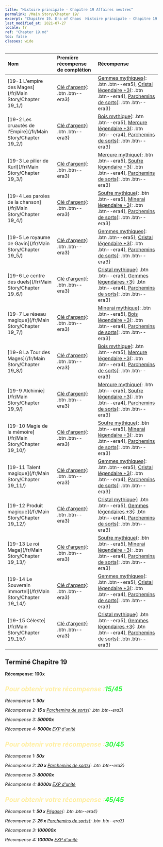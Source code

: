 ```yaml
---
title: "Histoire principale - Chapitre 19 Affaires neutres"
permalink: /Main Story/Chapter 19/
excerpt: "Chapitre 19. Era of Chaos  Histoire principale - Chapitre 19. Affaires neutres"
last_modified_at: 2021-07-27
locale: fr
ref: "Chapter 19.md"
toc: false
classes: wide
---
```


  | Nom |  Première récompense de complétion | Récompense |
  |:------------|:------------|:------------| 
  | [19-1 L'empire des Mages](/fr/Main Story/Chapter 19_1/) | [Clé d'argent](/ItemsFR/con_693/){: .btn .btn--era3} | [Gemmes mythiques](/ItemsFR/mat_65/){: .btn .btn--era5}, [Cristal légendaire +3](/ItemsFR/mat_59/){: .btn .btn--era4}, [Parchemins de sorts](/ItemsFR/con_694/){: .btn .btn--era3} |
  | [19-2 Les cruautés de l'Empire](/fr/Main Story/Chapter 19_2/) | [Clé d'argent](/ItemsFR/con_693/){: .btn .btn--era3} | [Bois mythique](/ItemsFR/mat_62/){: .btn .btn--era5}, [Mercure légendaire +3](/ItemsFR/mat_56/){: .btn .btn--era4}, [Parchemins de sorts](/ItemsFR/con_694/){: .btn .btn--era3} |
  | [19-3 Le pilier de Kurl](/fr/Main Story/Chapter 19_3/) | [Clé d'argent](/ItemsFR/con_693/){: .btn .btn--era3} | [Mercure mythique](/ItemsFR/mat_63/){: .btn .btn--era5}, [Soufre légendaire +3](/ItemsFR/mat_57/){: .btn .btn--era4}, [Parchemins de sorts](/ItemsFR/con_694/){: .btn .btn--era3} |
  | [19-4 Les paroles de la chanson](/fr/Main Story/Chapter 19_4/) | [Clé d'argent](/ItemsFR/con_693/){: .btn .btn--era3} | [Soufre mythique](/ItemsFR/mat_64/){: .btn .btn--era5}, [Minerai légendaire +3](/ItemsFR/mat_54/){: .btn .btn--era4}, [Parchemins de sorts](/ItemsFR/con_694/){: .btn .btn--era3} |
  | [19-5 Le royaume de Gavin](/fr/Main Story/Chapter 19_5/) | [Clé d'argent](/ItemsFR/con_693/){: .btn .btn--era3} | [Gemmes mythiques](/ItemsFR/mat_65/){: .btn .btn--era5}, [Cristal légendaire +3](/ItemsFR/mat_59/){: .btn .btn--era4}, [Parchemins de sorts](/ItemsFR/con_694/){: .btn .btn--era3} |
  | [19-6 Le centre des duels](/fr/Main Story/Chapter 19_6/) | [Clé d'argent](/ItemsFR/con_693/){: .btn .btn--era3} | [Cristal mythique](/ItemsFR/mat_66/){: .btn .btn--era5}, [Gemmes légendaires +3](/ItemsFR/mat_58/){: .btn .btn--era4}, [Parchemins de sorts](/ItemsFR/con_694/){: .btn .btn--era3} |
  | [19-7 Le réseau magique](/fr/Main Story/Chapter 19_7/) | [Clé d'argent](/ItemsFR/con_693/){: .btn .btn--era3} | [Minerai mythique](/ItemsFR/mat_61/){: .btn .btn--era5}, [Bois légendaire +3](/ItemsFR/mat_55/){: .btn .btn--era4}, [Parchemins de sorts](/ItemsFR/con_694/){: .btn .btn--era3} |
  | [19-8 La Tour des Mages](/fr/Main Story/Chapter 19_8/) | [Clé d'argent](/ItemsFR/con_693/){: .btn .btn--era3} | [Bois mythique](/ItemsFR/mat_62/){: .btn .btn--era5}, [Mercure légendaire +3](/ItemsFR/mat_56/){: .btn .btn--era4}, [Parchemins de sorts](/ItemsFR/con_694/){: .btn .btn--era3} |
  | [19-9 Alchimie](/fr/Main Story/Chapter 19_9/) | [Clé d'argent](/ItemsFR/con_693/){: .btn .btn--era3} | [Mercure mythique](/ItemsFR/mat_63/){: .btn .btn--era5}, [Soufre légendaire +3](/ItemsFR/mat_57/){: .btn .btn--era4}, [Parchemins de sorts](/ItemsFR/con_694/){: .btn .btn--era3} |
  | [19-10 Magie de la mémoire](/fr/Main Story/Chapter 19_10/) | [Clé d'argent](/ItemsFR/con_693/){: .btn .btn--era3} | [Soufre mythique](/ItemsFR/mat_64/){: .btn .btn--era5}, [Minerai légendaire +3](/ItemsFR/mat_54/){: .btn .btn--era4}, [Parchemins de sorts](/ItemsFR/con_694/){: .btn .btn--era3} |
  | [19-11 Talent magique](/fr/Main Story/Chapter 19_11/) | [Clé d'argent](/ItemsFR/con_693/){: .btn .btn--era3} | [Gemmes mythiques](/ItemsFR/mat_65/){: .btn .btn--era5}, [Cristal légendaire +3](/ItemsFR/mat_59/){: .btn .btn--era4}, [Parchemins de sorts](/ItemsFR/con_694/){: .btn .btn--era3} |
  | [19-12 Produit magique](/fr/Main Story/Chapter 19_12/) | [Clé d'argent](/ItemsFR/con_693/){: .btn .btn--era3} | [Cristal mythique](/ItemsFR/mat_66/){: .btn .btn--era5}, [Gemmes légendaires +3](/ItemsFR/mat_58/){: .btn .btn--era4}, [Parchemins de sorts](/ItemsFR/con_694/){: .btn .btn--era3} |
  | [19-13 Le roi Mage](/fr/Main Story/Chapter 19_13/) | [Clé d'argent](/ItemsFR/con_693/){: .btn .btn--era3} | [Soufre mythique](/ItemsFR/mat_64/){: .btn .btn--era5}, [Minerai légendaire +3](/ItemsFR/mat_54/){: .btn .btn--era4}, [Parchemins de sorts](/ItemsFR/con_694/){: .btn .btn--era3} |
  | [19-14 Le Souverain immortel](/fr/Main Story/Chapter 19_14/) | [Clé d'argent](/ItemsFR/con_693/){: .btn .btn--era3} | [Gemmes mythiques](/ItemsFR/mat_65/){: .btn .btn--era5}, [Cristal légendaire +3](/ItemsFR/mat_59/){: .btn .btn--era4}, [Parchemins de sorts](/ItemsFR/con_694/){: .btn .btn--era3} |
  | [19-15 Céleste](/fr/Main Story/Chapter 19_15/) | [Clé d'argent](/ItemsFR/con_693/){: .btn .btn--era3} | [Cristal mythique](/ItemsFR/mat_66/){: .btn .btn--era5}, [Gemmes légendaires +3](/ItemsFR/mat_58/){: .btn .btn--era4}, [Parchemins de sorts](/ItemsFR/con_694/){: .btn .btn--era3} |


## Terminé Chapitre 19

 **Récompense:**  **100x** <i class="fas fa-gem"/>



## <span style="color: #ffeea0">Pour obtenir votre récompense :</span><span style="color: #27f73a">15/45</span>

 Récompense 1:  **50x** <i class="fas fa-gem"/>

 Récompense 2: **15 x** [Parchemins de sorts](/ItemsFR/con_694/){: .btn .btn--era3}

 Récompense 3:  **50000x** <i class="fas fa-coins"/>

 Récompense 4:  **5000x** [EXP d'unité](/ItemsFR/con_902/)



## <span style="color: #ffeea0">Pour obtenir votre récompense :</span><span style="color: #27f73a">30/45</span>

 Récompense 1:  **50x** <i class="fas fa-gem"/>

 Récompense 2: **20 x** [Parchemins de sorts](/ItemsFR/con_694/){: .btn .btn--era3}

 Récompense 3:  **80000x** <i class="fas fa-coins"/>

 Récompense 4:  **8000x** [EXP d'unité](/ItemsFR/con_902/)



## <span style="color: #ffeea0">Pour obtenir votre récompense :</span><span style="color: #27f73a">45/45</span>

 Récompense 1: **50 x** [Pégase](/ItemsFR/unt_202/){: .btn .btn--era4}

 Récompense 2: **25 x** [Parchemins de sorts](/ItemsFR/con_694/){: .btn .btn--era3}

 Récompense 3:  **100000x** <i class="fas fa-coins"/>

 Récompense 4:  **10000x** [EXP d'unité](/ItemsFR/con_902/)

